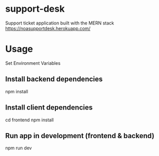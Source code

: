 # support-desk
Support ticket application built with the MERN stack
https://noasupportdesk.herokuapp.com/

# Usage
Set Environment Variables

## Install backend dependencies
npm install
## Install client dependencies
cd frontend
npm install
## Run app in development (frontend & backend)
npm run dev
